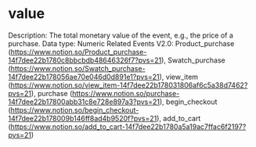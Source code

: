 # value

Description: The total monetary value of the event, e.g., the price of a purchase.
Data type: Numeric
Related Events V2.0: Product_purchase (https://www.notion.so/Product_purchase-14f7dee22b1780c8bbcbdb48646326f7?pvs=21), Swatch_purchase (https://www.notion.so/Swatch_purchase-14f7dee22b178056ae70e046d0d891e1?pvs=21), 
view_item
 (https://www.notion.so/view_item-14f7dee22b178031806af6c5a38d7462?pvs=21), purchase (https://www.notion.so/purchase-14f7dee22b17800abb31c8e728e897a3?pvs=21), begin_checkout (https://www.notion.so/begin_checkout-14f7dee22b178009b146ff8ad4b9520f?pvs=21), add_to_cart (https://www.notion.so/add_to_cart-14f7dee22b1780a5a19ac7ffac6f2197?pvs=21)